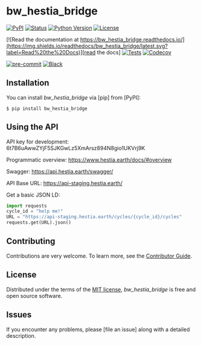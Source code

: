 # bw_hestia_bridge

[![PyPI](https://img.shields.io/pypi/v/bw_hestia_bridge.svg)][pypi status]
[![Status](https://img.shields.io/pypi/status/bw_hestia_bridge.svg)][pypi status]
[![Python Version](https://img.shields.io/pypi/pyversions/bw_hestia_bridge)][pypi status]
[![License](https://img.shields.io/pypi/l/bw_hestia_bridge)][license]

[![Read the documentation at https://bw_hestia_bridge.readthedocs.io/](https://img.shields.io/readthedocs/bw_hestia_bridge/latest.svg?label=Read%20the%20Docs)][read the docs]
[![Tests](https://github.com/brightway-lca/bw_hestia_bridge/workflows/Tests/badge.svg)][tests]
[![Codecov](https://codecov.io/gh/brightway-lca/bw_hestia_bridge/branch/main/graph/badge.svg)][codecov]

[![pre-commit](https://img.shields.io/badge/pre--commit-enabled-brightgreen?logo=pre-commit&logoColor=white)][pre-commit]
[![Black](https://img.shields.io/badge/code%20style-black-000000.svg)][black]

[pypi status]: https://pypi.org/project/bw_hestia_bridge/
[read the docs]: https://bw_hestia_bridge.readthedocs.io/
[tests]: https://github.com/brightway-lca/bw_hestia_bridge/actions?workflow=Tests
[codecov]: https://app.codecov.io/gh/brightway-lca/bw_hestia_bridge
[pre-commit]: https://github.com/pre-commit/pre-commit
[black]: https://github.com/psf/black

## Installation

You can install _bw_hestia_bridge_ via [pip] from [PyPI]:

```console
$ pip install bw_hestia_bridge
```

## Using the API

API key for development: 6t7B6uAwwZYjF5SJKGwLz5XmArsz894N8gio1UKVrj9K

Programmatic overview: https://www.hestia.earth/docs/#overview

Swagger: https://api.hestia.earth/swagger/

API Base URL: https://api-staging.hestia.earth/

Get a basic JSON LD:

```python
import requests
cycle_id = "help me!"
URL = "https://api-staging.hestia.earth/cycles/{cycle_id}/cycles"
requests.get(URL).json()
```

## Contributing

Contributions are very welcome.
To learn more, see the [Contributor Guide].

## License

Distributed under the terms of the [MIT license][license],
_bw_hestia_bridge_ is free and open source software.

## Issues

If you encounter any problems,
please [file an issue] along with a detailed description.


<!-- github-only -->

[command-line reference]: https://bw_hestia_bridge.readthedocs.io/en/latest/usage.html
[license]: https://github.com/brightway-lca/bw_hestia_bridge/blob/main/LICENSE
[contributor guide]: https://github.com/brightway-lca/bw_hestia_bridge/blob/main/CONTRIBUTING.md
